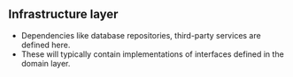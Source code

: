 ## Infrastructure layer

* Dependencies like database repositories, third-party services are defined here.
* These will typically contain implementations of interfaces defined in the domain layer.